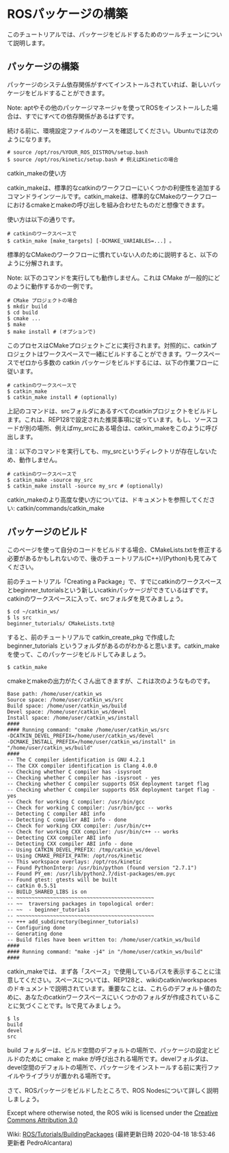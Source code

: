 # ROSパッケージの構築

このチュートリアルでは、パッケージをビルドするためのツールチェーンについて説明します。

## パッケージの構築

パッケージのシステム依存関係がすべてインストールされていれば、新しいパッケージをビルドすることができます。

Note: aptやその他のパッケージマネージャを使ってROSをインストールした場合は、すでにすべての依存関係があるはずです。

続ける前に、環境設定ファイルのソースを確認してください。Ubuntuでは次のようになります。

```
# source /opt/ros/%YOUR_ROS_DISTRO%/setup.bash
$ source /opt/ros/kinetic/setup.bash # 例えばKineticの場合
```

catkin_makeの使い方

catkin_makeは、標準的なcatkinのワークフローにいくつかの利便性を追加するコマンドラインツールです。catkin_makeは、標準的なCMakeのワークフローにおけるcmakeとmakeの呼び出しを組み合わせたものだと想像できます。

使い方は以下の通りです。

```
# catkinのワークスペースで
$ catkin_make [make_targets] [-DCMAKE_VARIABLES=...] 。
```

標準的なCMakeのワークフローに慣れていない人のために説明すると、以下のように分解されます。

Note: 以下のコマンドを実行しても動作しません。これは CMake が一般的にどのように動作するかの一例です。

```
# CMake プロジェクトの場合
$ mkdir build
$ cd build
$ cmake ...
$ make
$ make install # (オプションで)
```

このプロセスはCMakeプロジェクトごとに実行されます。対照的に、catkinプロジェクトはワークスペースで一緒にビルドすることができます。ワークスペースでゼロから多数の catkin パッケージをビルドするには、以下の作業フローに従います。

```
# catkinのワークスペースで
$ catkin_make
$ catkin_make install # (optionally)
```

上記のコマンドは、srcフォルダにあるすべてのcatkinプロジェクトをビルドします。これは、REP128で設定された推奨事項に従っています。もし、ソースコードが別の場所、例えばmy_srcにある場合は、catkin_makeをこのように呼び出します。

注：以下のコマンドを実行しても、my_srcというディレクトリが存在しないため、動作しません。

```
# catkinのワークスペースで
$ catkin_make -source my_src
$ catkin_make install -source my_src # (optionally)
```

catkin_makeのより高度な使い方については、ドキュメントを参照してください: catkin/commands/catkin_make

## パッケージのビルド

このページを使って自分のコードをビルドする場合、CMakeLists.txtを修正する必要があるかもしれないので、後のチュートリアル(C++)/(Python)も見てみてください。

前のチュートリアル「Creating a Package」で、すでにcatkinのワークスペースとbeginner_tutorialsという新しいcatkinパッケージができているはずです。catkinのワークスペースに入って、srcフォルダを見てみましょう。

```
$ cd ~/catkin_ws/
$ ls src
beginner_tutorials/ CMakeLists.txt@
```

すると、前のチュートリアルで catkin_create_pkg で作成した beginner_tutorials というフォルダがあるのがわかると思います。catkin_makeを使って、このパッケージをビルドしてみましょう。

```
$ catkin_make
```

cmakeとmakeの出力がたくさん出てきますが、これは次のようなものです。

```
Base path: /home/user/catkin_ws
Source space: /home/user/catkin_ws/src
Build space: /home/user/catkin_ws/build
Devel space: /home/user/catkin_ws/devel
Install space: /home/user/catkin_ws/install
####
#### Running command: "cmake /home/user/catkin_ws/src
-DCATKIN_DEVEL_PREFIX=/home/user/catkin_ws/devel
-DCMAKE_INSTALL_PREFIX=/home/user/catkin_ws/install" in "/home/user/catkin_ws/build"
####
-- The C compiler identification is GNU 4.2.1
-- The CXX compiler identification is Clang 4.0.0
-- Checking whether C compiler has -isysroot
-- Checking whether C compiler has -isysroot - yes
-- Checking whether C compiler supports OSX deployment target flag
-- Checking whether C compiler supports OSX deployment target flag - yes
-- Check for working C compiler: /usr/bin/gcc
-- Check for working C compiler: /usr/bin/gcc -- works
-- Detecting C compiler ABI info
-- Detecting C compiler ABI info - done
-- Check for working CXX compiler: /usr/bin/c++
-- Check for working CXX compiler: /usr/bin/c++ -- works
-- Detecting CXX compiler ABI info
-- Detecting CXX compiler ABI info - done
-- Using CATKIN_DEVEL_PREFIX: /tmp/catkin_ws/devel
-- Using CMAKE_PREFIX_PATH: /opt/ros/kinetic
-- This workspace overlays: /opt/ros/kinetic
-- Found PythonInterp: /usr/bin/python (found version "2.7.1") 
-- Found PY_em: /usr/lib/python2.7/dist-packages/em.pyc
-- Found gtest: gtests will be built
-- catkin 0.5.51
-- BUILD_SHARED_LIBS is on
-- ~~~~~~~~~~~~~~~~~~~~~~~~~~~~~~~~~~~~~~~~~~~~~
-- ~~  traversing packages in topological order:
-- ~~  - beginner_tutorials
-- ~~~~~~~~~~~~~~~~~~~~~~~~~~~~~~~~~~~~~~~~~~~~~
-- +++ add_subdirectory(beginner_tutorials)
-- Configuring done
-- Generating done
-- Build files have been written to: /home/user/catkin_ws/build
####
#### Running command: "make -j4" in "/home/user/catkin_ws/build"
####
```

catkin_makeでは、まず各「スペース」で使用しているパスを表示することに注意してください。スペースについては、REP128と、wikiのcatkin/workspacesのドキュメントで説明されています。重要なことは、これらのデフォルト値のために、あなたのcatkinワークスペースにいくつかのフォルダが作成されていることに気づくことです。lsで見てみましょう。

```
$ ls
build
devel
src
```

build フォルダーは、ビルド空間のデフォルトの場所で、パッケージの設定とビルドのために cmake と make が呼び出される場所です。develフォルダは、devel空間のデフォルトの場所で、パッケージをインストールする前に実行ファイルやライブラリが置かれる場所です。

さて、ROSパッケージをビルドしたところで、ROS Nodesについて詳しく説明しましょう。


Except where otherwise noted, the ROS wiki is licensed under the  [Creative Commons Attribution 3.0](https://creativecommons.org/licenses/by/3.0/)

Wiki: [ROS/Tutorials/BuildingPackages](http://wiki.ros.org/ROS/Tutorials/BuildingPackages) (最終更新日時 2020-04-18 18:53:46 更新者 PedroAlcantara)
